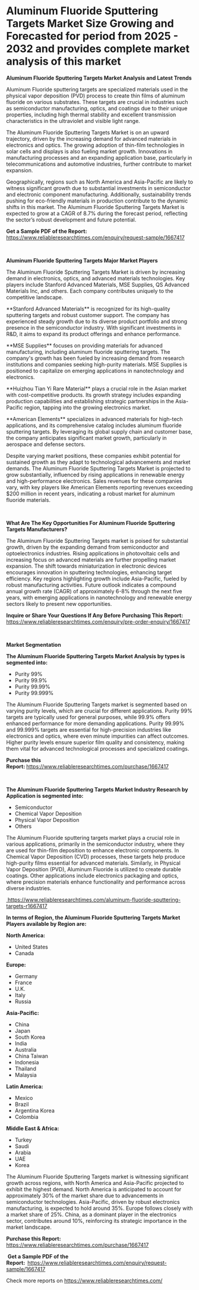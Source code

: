 <p><h1>Aluminum Fluoride Sputtering Targets Market Size Growing and Forecasted for period from 2025 - 2032 and provides complete market analysis of this market</h1></p><p><strong>Aluminum Fluoride Sputtering Targets Market Analysis and Latest Trends</strong></p>
<p><p>Aluminum Fluoride sputtering targets are specialized materials used in the physical vapor deposition (PVD) process to create thin films of aluminum fluoride on various substrates. These targets are crucial in industries such as semiconductor manufacturing, optics, and coatings due to their unique properties, including high thermal stability and excellent transmission characteristics in the ultraviolet and visible light range.</p><p>The Aluminum Fluoride Sputtering Targets Market is on an upward trajectory, driven by the increasing demand for advanced materials in electronics and optics. The growing adoption of thin-film technologies in solar cells and displays is also fueling market growth. Innovations in manufacturing processes and an expanding application base, particularly in telecommunications and automotive industries, further contribute to market expansion.</p><p>Geographically, regions such as North America and Asia-Pacific are likely to witness significant growth due to substantial investments in semiconductor and electronic component manufacturing. Additionally, sustainability trends pushing for eco-friendly materials in production contribute to the dynamic shifts in this market. The Aluminum Fluoride Sputtering Targets Market is expected to grow at a CAGR of 8.7% during the forecast period, reflecting the sector’s robust development and future potential.</p></p>
<p><strong>Get a Sample PDF of the Report:&nbsp;</strong> <a href="https://www.reliableresearchtimes.com/enquiry/request-sample/1667417?utm_campaign=2624&utm_medium=2&utm_source=Github&utm_content=ia&utm_term=08032025&utm_id=aluminum-fluoride-sputtering-targets">https://www.reliableresearchtimes.com/enquiry/request-sample/1667417</a></p>
<p>&nbsp;</p>
<p><strong>Aluminum Fluoride Sputtering Targets Major Market Players</strong></p>
<p><p>The Aluminum Fluoride Sputtering Targets Market is driven by increasing demand in electronics, optics, and advanced materials technologies. Key players include Stanford Advanced Materials, MSE Supplies, QS Advanced Materials Inc, and others. Each company contributes uniquely to the competitive landscape.</p><p>**Stanford Advanced Materials** is recognized for its high-quality sputtering targets and robust customer support. The company has experienced steady growth due to its diverse product portfolio and strong presence in the semiconductor industry. With significant investments in R&D, it aims to expand its product offerings and enhance performance.</p><p>**MSE Supplies** focuses on providing materials for advanced manufacturing, including aluminum fluoride sputtering targets. The company's growth has been fueled by increasing demand from research institutions and companies seeking high-purity materials. MSE Supplies is positioned to capitalize on emerging applications in nanotechnology and electronics.</p><p>**Huizhou Tian Yi Rare Material** plays a crucial role in the Asian market with cost-competitive products. Its growth strategy includes expanding production capabilities and establishing strategic partnerships in the Asia-Pacific region, tapping into the growing electronics market.</p><p>**American Elements** specializes in advanced materials for high-tech applications, and its comprehensive catalog includes aluminum fluoride sputtering targets. By leveraging its global supply chain and customer base, the company anticipates significant market growth, particularly in aerospace and defense sectors.</p><p>Despite varying market positions, these companies exhibit potential for sustained growth as they adapt to technological advancements and market demands. The Aluminum Fluoride Sputtering Targets Market is projected to grow substantially, influenced by rising applications in renewable energy and high-performance electronics. Sales revenues for these companies vary, with key players like American Elements reporting revenues exceeding $200 million in recent years, indicating a robust market for aluminum fluoride materials.</p></p>
<p>&nbsp;</p>
<p><strong>What Are The Key Opportunities For Aluminum Fluoride Sputtering Targets Manufacturers?</strong></p>
<p><p>The Aluminum Fluoride Sputtering Targets market is poised for substantial growth, driven by the expanding demand from semiconductor and optoelectronics industries. Rising applications in photovoltaic cells and increasing focus on advanced materials are further propelling market expansion. The shift towards miniaturization in electronic devices encourages innovation in sputtering technologies, enhancing target efficiency. Key regions highlighting growth include Asia-Pacific, fueled by robust manufacturing activities. Future outlook indicates a compound annual growth rate (CAGR) of approximately 6-8% through the next five years, with emerging applications in nanotechnology and renewable energy sectors likely to present new opportunities.</p></p>
<p><strong>Inquire or Share Your Questions If Any Before Purchasing This Report:</strong> <a href="https://www.reliableresearchtimes.com/enquiry/pre-order-enquiry/1667417?utm_campaign=2624&utm_medium=2&utm_source=Github&utm_content=ia&utm_term=08032025&utm_id=aluminum-fluoride-sputtering-targets">https://www.reliableresearchtimes.com/enquiry/pre-order-enquiry/1667417</a></p>
<p>&nbsp;</p>
<p><strong>Market Segmentation</strong></p>
<p><strong>The Aluminum Fluoride Sputtering Targets Market Analysis by types is segmented into:</strong></p>
<p><ul><li>Purity 99%</li><li>Purity 99.9%</li><li>Purity 99.99%</li><li>Purity 99.999%</li></ul></p>
<p><p>The Aluminum Fluoride Sputtering Targets market is segmented based on varying purity levels, which are crucial for different applications. Purity 99% targets are typically used for general purposes, while 99.9% offers enhanced performance for more demanding applications. Purity 99.99% and 99.999% targets are essential for high-precision industries like electronics and optics, where even minute impurities can affect outcomes. Higher purity levels ensure superior film quality and consistency, making them vital for advanced technological processes and specialized coatings.</p></p>
<p><strong>Purchase this Report:&nbsp;</strong><a href="https://www.reliableresearchtimes.com/purchase/1667417?utm_campaign=2624&utm_medium=2&utm_source=Github&utm_content=ia&utm_term=08032025&utm_id=aluminum-fluoride-sputtering-targets">https://www.reliableresearchtimes.com/purchase/1667417</a></p>
<p>&nbsp;</p>
<p><strong>The Aluminum Fluoride Sputtering Targets Market Industry Research by Application is segmented into:</strong></p>
<p><ul><li>Semiconductor</li><li>Chemical Vapor Deposition</li><li>Physical Vapor Deposition</li><li>Others</li></ul></p>
<p><p>The Aluminum Fluoride sputtering targets market plays a crucial role in various applications, primarily in the semiconductor industry, where they are used for thin-film deposition to enhance electronic components. In Chemical Vapor Deposition (CVD) processes, these targets help produce high-purity films essential for advanced materials. Similarly, in Physical Vapor Deposition (PVD), Aluminum Fluoride is utilized to create durable coatings. Other applications include electronics packaging and optics, where precision materials enhance functionality and performance across diverse industries.</p></p>
<p><a href="https://www.reliableresearchtimes.com/aluminum-fluoride-sputtering-targets-r1667417?utm_campaign=2624&utm_medium=2&utm_source=Github&utm_content=ia&utm_term=08032025&utm_id=aluminum-fluoride-sputtering-targets">&nbsp;https://www.reliableresearchtimes.com/aluminum-fluoride-sputtering-targets-r1667417</a></p>
<p><strong>In terms of Region, the Aluminum Fluoride Sputtering Targets Market Players available by Region are:</strong></p>
<p>
    <p> <strong> North America: </strong>
        <ul>
            <li>United States</li>
            <li>Canada</li>
        </ul>
        </p> 
    <p> <strong> Europe: </strong>
        <ul>
            <li>Germany</li>
            <li>France</li>
            <li>U.K.</li>
            <li>Italy</li>
            <li>Russia</li>
        </ul>
        </p> 
    <p> <strong> Asia-Pacific: </strong>
        <ul>
            <li>China</li>
            <li>Japan</li>
            <li>South Korea</li>
            <li>India</li>
            <li>Australia</li>
            <li>China Taiwan</li>
            <li>Indonesia</li>
            <li>Thailand</li>
            <li>Malaysia</li>
        </ul>
        </p> 
    <p> <strong> Latin America: </strong>
        <ul>
            <li>Mexico</li>
            <li>Brazil</li>
            <li>Argentina Korea</li>
            <li>Colombia</li>
        </ul>
        </p> 
    <p> <strong> Middle East & Africa: </strong>
        <ul>
            <li>Turkey</li>
            <li>Saudi</li>
            <li>Arabia</li>
            <li>UAE</li>
            <li>Korea</li>
        </ul>
    </p>
    </p>
<p><p>The Aluminum Fluoride Sputtering Targets market is witnessing significant growth across regions, with North America and Asia-Pacific projected to exhibit the highest demand. North America is anticipated to account for approximately 30% of the market share due to advancements in semiconductor technologies. Asia-Pacific, driven by robust electronics manufacturing, is expected to hold around 35%. Europe follows closely with a market share of 25%. China, as a dominant player in the electronics sector, contributes around 10%, reinforcing its strategic importance in the market landscape.</p></p>
<p><strong>Purchase this Report: </strong><a href="https://www.reliableresearchtimes.com/purchase/1667417?utm_campaign=2624&utm_medium=2&utm_source=Github&utm_content=ia&utm_term=08032025&utm_id=aluminum-fluoride-sputtering-targets">https://www.reliableresearchtimes.com/purchase/1667417</a></p>
<p>&nbsp;<strong>Get a Sample PDF of the Report:&nbsp;&nbsp;</strong><a href="https://www.reliableresearchtimes.com/enquiry/request-sample/1667417?utm_campaign=2624&utm_medium=2&utm_source=Github&utm_content=ia&utm_term=08032025&utm_id=aluminum-fluoride-sputtering-targets">https://www.reliableresearchtimes.com/enquiry/request-sample/1667417</a></p>
<p><strong></strong></p>
<p>Check more reports on <a href="https://www.reliableresearchtimes.com/?utm_campaign=2624&utm_medium=2&utm_source=Github&utm_content=ia&utm_term=08032025&utm_id=aluminum-fluoride-sputtering-targets">https://www.reliableresearchtimes.com/</a></p>